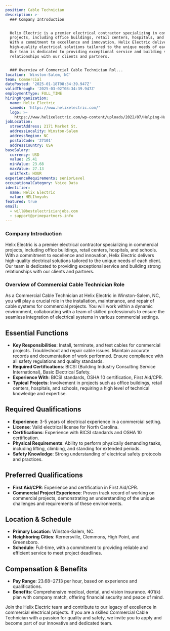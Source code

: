 ```yaml
---
position: Cable Technician
description: >-
  ### Company Introduction


  Helix Electric is a premier electrical contractor specializing in commercial
  projects, including office buildings, retail centers, hospitals, and schools.
  With a commitment to excellence and innovation, Helix Electric delivers
  high-quality electrical solutions tailored to the unique needs of each client.
  Our team is dedicated to providing exceptional service and building strong
  relationships with our clients and partners.


  ### Overview of Commercial Cable Technician Rol...
location: 'Winston-Salem, NC'
team: Commercial
datePosted: '2025-01-18T08:34:39.947Z'
validThrough: '2025-03-02T08:34:39.947Z'
employmentType: FULL_TIME
hiringOrganization:
  name: Helix Electric
  sameAs: 'https://www.helixelectric.com/'
  logo: >-
    https://www.helixelectric.com/wp-content/uploads/2022/07/Helping-Hands-Logo_Blue-e1656694113799.jpg
jobLocation:
  streetAddress: 2171 Market St.
  addressLocality: Winston-Salem
  addressRegion: NC
  postalCode: '27101'
  addressCountry: USA
baseSalary:
  currency: USD
  value: 25.41
  minValue: 23.68
  maxValue: 27.13
  unitText: HOUR
experienceRequirements: seniorLevel
occupationalCategory: Voice Data
identifier:
  name: Helix Electric
  value: HELIhmyuhs
featured: true
email:
  - will@bestelectricianjobs.com
  - support@primepartners.info
---
```




### Company Introduction

Helix Electric is a premier electrical contractor specializing in commercial projects, including office buildings, retail centers, hospitals, and schools. With a commitment to excellence and innovation, Helix Electric delivers high-quality electrical solutions tailored to the unique needs of each client. Our team is dedicated to providing exceptional service and building strong relationships with our clients and partners.

### Overview of Commercial Cable Technician Role

As a Commercial Cable Technician at Helix Electric in Winston-Salem, NC, you will play a crucial role in the installation, maintenance, and repair of cable systems for commercial projects. You will work within a dynamic environment, collaborating with a team of skilled professionals to ensure the seamless integration of electrical systems in various commercial settings.

## Essential Functions

- **Key Responsibilities**: Install, terminate, and test cables for commercial projects. Troubleshoot and repair cable issues. Maintain accurate records and documentation of work performed. Ensure compliance with all safety regulations and quality standards.
- **Required Certifications**: BICSI (Building Industry Consulting Service International), Basic Electrical Safety.
- **Experience With**: BICSI standards, OSHA 10 certification, First Aid/CPR.
- **Typical Projects**: Involvement in projects such as office buildings, retail centers, hospitals, and schools, requiring a high level of technical knowledge and expertise.

## Required Qualifications

- **Experience**: 3-5 years of electrical experience in a commercial setting.
- **License**: Valid electrical license for North Carolina.
- **Certifications**: Experience with BICSI standards and OSHA 10 certification.
- **Physical Requirements**: Ability to perform physically demanding tasks, including lifting, climbing, and standing for extended periods.
- **Safety Knowledge**: Strong understanding of electrical safety protocols and practices.

## Preferred Qualifications

- **First Aid/CPR**: Experience and certification in First Aid/CPR.
- **Commercial Project Experience**: Proven track record of working on commercial projects, demonstrating an understanding of the unique challenges and requirements of these environments.

## Location & Schedule

- **Primary Location**: Winston-Salem, NC.
- **Neighboring Cities**: Kernersville, Clemmons, High Point, and Greensboro.
- **Schedule**: Full-time, with a commitment to providing reliable and efficient service to meet project deadlines.

## Compensation & Benefits

- **Pay Range**: $23.68-$27.13 per hour, based on experience and qualifications.
- **Benefits**: Comprehensive medical, dental, and vision insurance. 401(k) plan with company match, offering financial security and peace of mind.

Join the Helix Electric team and contribute to our legacy of excellence in commercial electrical projects. If you are a skilled Commercial Cable Technician with a passion for quality and safety, we invite you to apply and become part of our innovative and dedicated team.
